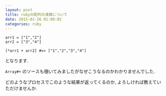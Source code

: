 ```yaml
---
layout: post
title: rubyの配列の演算について
date: 2015-01-26 01:09:02
categories: ruby
---
```

<pre><code>arr1 = ["1","2"]
arr2 = ["3","4"]

[*arr1 + arr2] #=&gt; ["1","2","3","4"]
</code></pre>

<p>となります.</p>

<p><code>Array#+</code> のソースも覗いてみましたがなぜこうなるのかわかりませんでした.</p>

<p>どのようなプロセスでこのような結果が返ってくるのか, よろしければ教えていただけませんか.</p>

